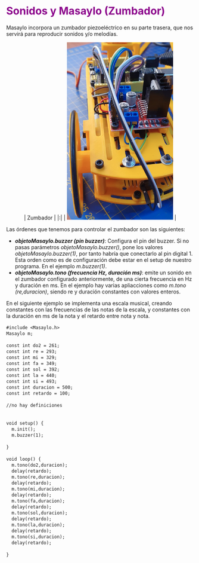 # <FONT COLOR=#8B008B>Sonidos y Masaylo (Zumbador)</font>
Masaylo incorpora un zumbador piezoeléctrico en su parte trasera, que nos servirá para reproducir sonidos y/o melodías.

<center>

| Zumbador |
|:|
| ![Zumbador](../img/conexionado-pruebas/UNO/conex-zumbador.png) |

</center>

Las órdenes que tenemos para controlar el zumbador son las siguientes:

* ***objetoMasaylo.buzzer (pin buzzer)***: Configura el pin del buzzer. Si no pasas parámetros *objetoMasaylo.buzzer()*, pone los valores *objetoMasaylo.buzzer(1)*, por tanto habría que conectarlo al pin digital 1. Esta orden como es de configuración debe estar en el setup de nuestro programa. En el ejemplo *m.buzzer(1)*.
* ***objetoMasaylo.tono (frecuencia Hz, duración ms)***: emite un sonido en el zumbador configurado anteriormente, de una cierta frecuencia en Hz y duración en ms. En el ejemplo hay varias apliacciones como *m.tono (re,duracion)*, siendo re y duración constantes con valores enteros.

En el siguiente ejemplo se implementa una escala musical, creando constantes con las frecuencias de las notas de la escala, y constantes con la duración en ms de la nota y el retardo entre nota y nota.

~~~
#include <Masaylo.h>
Masaylo m;

const int do2 = 261;
const int re = 293;
const int mi = 329;
const int fa = 349;
const int sol = 392;
const int la = 440;
const int si = 493;
const int duracion = 500;
const int retardo = 100;

//no hay definiciones


void setup() {
  m.init();
  m.buzzer(1);

}

void loop() {
  m.tono(do2,duracion);
  delay(retardo);
  m.tono(re,duracion);
  delay(retardo);
  m.tono(mi,duracion);
  delay(retardo);
  m.tono(fa,duracion);
  delay(retardo);
  m.tono(sol,duracion);
  delay(retardo);
  m.tono(la,duracion);
  delay(retardo);
  m.tono(si,duracion);
  delay(retardo);

}
~~~